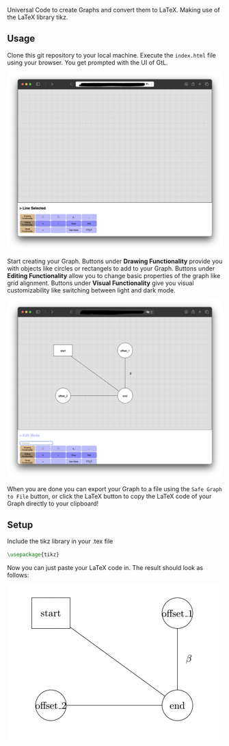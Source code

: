 Universal Code to create Graphs and convert them to LaTeX. Making use of the LaTeX library tikz.

## Usage

Clone this git repository to your local machine. Execute the `index.html` file using your browser. You get prompted with the UI of GtL.

![start-up screen](https://github.com/MaLoefUDS/Graph_to_LaTeX/blob/main/demo/Screenshot1.png "start-up screen")

Start creating your Graph. Buttons under **Drawing Functionality** provide you with objects like circles or rectangels to add to your Graph. Buttons under **Editing Functionality** allow you to change basic properties of the graph like grid alignment. Buttons under **Visual Functionality** give you visual customizability like switching between light and dark mode. 

![creating a graph](https://github.com/MaLoefUDS/Graph_to_LaTeX/blob/main/demo/Screenshot2.png "creating a graph")

When you are done you can export your Graph to a file using the `Safe Graph to File` button, or click the LaTeX button to copy the LaTeX code of your Graph directly to your clipboard!

## Setup

Include the tikz library in your .tex file 

```latex
\usepackage{tikz}
```

Now you can just paste your LaTeX code in. The result should look as follows:

![graph in latex](https://github.com/MaLoefUDS/Graph_to_LaTeX/blob/main/demo/Screenshot3.png "graph in latex")